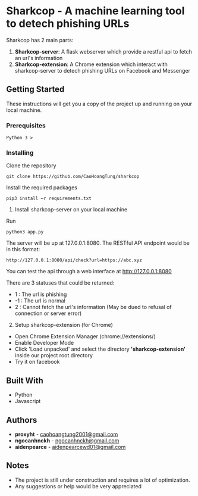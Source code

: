 # Sharkcop - A machine learning tool to detech phishing URLs

Sharkcop has 2 main parts:
1. **Sharkcop-server**: A flask webserver which provide a restful api to fetch an url's information
2. **Sharkcop-extension**: A Chrome extension which interact with sharkcop-server to detech phishing URLs on Facebook and Messenger

## Getting Started

These instructions will get you a copy of the project up and running on your local machine.

### Prerequisites

```
Python 3 >
```

### Installing
Clone the repository
```
git clone https://github.com/CaoHoangTung/sharkcop
```

Install the required packages
```
pip3 install –r requirements.txt
```

1. Install sharkcop-server on your local machine

Run
```
python3 app.py
```

The server will be up at 127.0.0.1:8080. 
The RESTful API endpoint would be in this format:
```
http://127.0.0.1:8080/api/check?url=https://abc.xyz
```

You can test the api through a web interface at http://127.0.0.1:8080

There are 3 statuses that could be returned:
-  1 : The url is phishing
- -1 : The url is normal
-  2 : Cannot fetch the url's information (May be dued to refusal of connection or server error)

2. Setup sharkcop-extension (for Chrome)

  - Open Chrome Extension Manager (chrome://extensions/)
  - Enable Developer Mode
  - Click 'Load unpacked' and select the directory **'sharkcop-extension'** inside our project root directory
  - Try it on facebook
  
## Built With

* Python
* Javascript

## Authors

* **proxyht** - caohoangtung2001@gmail.com
* **ngocanhnckh** - ngocanhnckh@gmail.com
* **aidenpearce** - aidenpearcewd01@gmail.com

## Notes

* The project is still under construction and requires a lot of optimization.
* Any suggestions or help would be very appreciated
